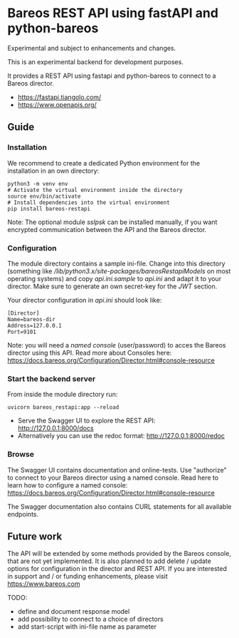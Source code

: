 # Bareos REST API using fastAPI and python-bareos

Experimental and subject to enhancements and changes.

This is an experimental backend for development purposes.

It provides a REST API using fastapi and python-bareos to connect to
a Bareos director.

* https://fastapi.tiangolo.com/
* https://www.openapis.org/

## Guide

### Installation

We recommend to create a dedicated Python environment for the installation in an own directory:

```
python3 -m venv env
# Activate the virtual environment inside the directory
source env/bin/activate
# Install dependencies into the virtual environment
pip install bareos-restapi
```

Note: The optional module _sslpsk_ can be installed manually, if you want encrypted communication between the API and the Bareos director.

### Configuration

The module directory contains a sample ini-file. Change into this directory (something like */lib/python3.x/site-packages/bareosRestapiModels* on most operating systems) and copy _api.ini.sample_ to _api.ini_ and adapt it to your director. Make sure to generate an own secret-key for the _JWT_ section.

Your director configuration in _api.ini_ should look like:
```
[Director]
Name=bareos-dir
Address=127.0.0.1
Port=9101
```

Note: you will need a *named console* (user/password) to acces the Bareos director using this API. Read more about Consoles here:
https://docs.bareos.org/Configuration/Director.html#console-resource


### Start the backend server

From inside the module directory run:

```
uvicorn bareos_restapi:app --reload
```

* Serve the Swagger UI to explore the REST API: http://127.0.0.1:8000/docs
* Alternatively you can use the redoc format: http://127.0.0.1:8000/redoc


### Browse
The Swagger UI contains documentation and online-tests. Use "authorize" to connect to your Bareos director using a named console. Read here to learn how to configure
a named console: https://docs.bareos.org/Configuration/Director.html#console-resource

The Swagger documentation also contains CURL statements for all available endpoints.

## Future work

The API will be extended by some methods provided by the Bareos console, that are not yet implemented. It is also planned to add delete / update options for configuration in the director and REST API. If you are interested in support and / or funding enhancements, please visit https://www.bareos.com

TODO: 
- define and document response model
- add possibility to connect to a choice of directors
- add start-script with ini-file name as parameter
